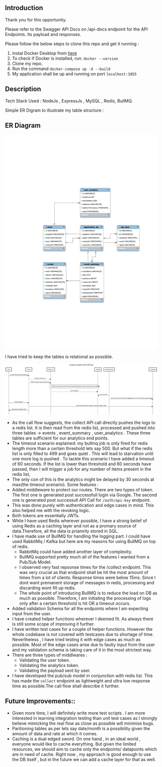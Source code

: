 ## Introduction
Thank you for this opportunity.

Please refer to the Swagger API Docs on /api-docs endpoint for the API Endpoints. Its payload and responses.

Please follow the below steps to clone this repo and get it running :
1. Instal Docker Desktop from [here](https://www.docker.com/products/docker-desktop/)
2. To check if Docker is installed, run: ```docker --version```
3. Clone my repo.
4. Run the command ```docker-compose up -d --build```
5. My application shall be up and running on port ```localhost:1055```

## Description 
Tech Stack Used : NodeJs , ExpressJs , MySQL , Redis, BullMQ.

Simple ER Digram to illustrate my table structure : 

## ER Diagram

![ER Digram](./Diagrams/ER-diagram.svg)

I have tried to keep the tables is relational as possible.

![Call Flow Diagram](./Diagrams/Call-Flow.svg)

* As the call flow suggests, the collect API call directly pushes the logs to a redis list. It is then read from the redis list, processed and pushed into three tables -> events , event_summary , user_analytics . These three tables are sufficient for our analytics end points.
* The timeout scenario explained: my bullmq job is only fired for redis length more than a certain threshold lets say 500. But what if the redis list is only filled to 499 and goes quiet . This will lead to starvation until one more log is pushed . To tackle this scenario I have added a timeout of 60 seconds. If the list is lower than threshold and 60 seconds have passed, then I will trigger a job for any number of items present in the redis list,
* The only con of this is the analytics might be delayed by 30 seconds at max(the timeout scenario).
Some features : 
* Added middleware to protect our routes. There are two types of token. The first one is generated post successfull login via Google. The second one is generated post successull API Call for ```/auth/api-key``` endpoint.
* This was done purely with authentication and edge cases in mind. This also helped me with the revoking logic.
* Both tokens are essentially JWTs.
* While I have used Redis wherever possible, I have a strong belief of using Redis as a caching layer and not as a promary source of data.Therefore, all the data is priamrily stored in SQL.
* I have made use of BullMQ for handling the logging part. I could have used RabbitMq / Kafka but here are my reasons for using BullMQ on top of redis.
    * RabbitMq could have added another layer of complexity.
    * BullMQ supported pretty much all of the features I wanted from a Pub/Sub Model.
    * I observed very fast repsonse times for the /collect endpoint. This was very crucial as that endpoint shall be hit the most amount of times from a lot of clients. Response times were below 15ms. Since I dont want premanent storage of messages in redis, processing and discarding wont fill up redis.
    * The whole point of introducing BullMQ is to reduce the load on DB as much as possible. Therefore, I am  initiating the processing of logs only after a certain threshold is hit OR a timeout occurs.
* Added validation Schema for all the endpoints where I am expecting input from the user.
* I have created helper functions wherever I deemed fit. As always there is still some scope of improving it further.
* I have written test cases for a couple of helper functions. However the whole codebase is not covered with testcases due to shortage of time. Nevertheless , I have tried testing it with edge cases as much as possible. Most of the edge cases arise due to faulty input from the user and my validation schema is taking care of it in the most strictest way.
* There are three types of middlwares : 
    * Validating the user token.
    * Validating the analytics token.
    * Validating the payload sent by user.
* I have developed the pub/sub model in conjunction with redis list. This has made the ```collect``` endpoint as lightweight and ultra low response time as possible.The call flow shall describe it further.


## Future Improvements::

* Given more time, I will definitely write more test scripts . I am more interested in learning integration testing than unit test cases as I strongly believe mimicking the real flow as close as possible will minimise bugs.
* Paritioning tables as per lets say date/month is a possibility given the amount of data and rate at which it comes.
* Caching is a dual edged sword. On one hand , in an ideal world , everyone would like to cache everything. But given the limited resources, we should aim to cache only the endpoints/ datapoints which are in need of cache. Right now , my approach is good enough to use the DB itself , but in the future we can add a cache layer for that as well.